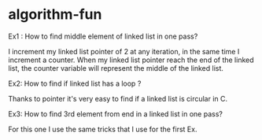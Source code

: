 # algorithm-fun


Ex1 : How to find middle element of linked list in one pass?

I increment my linked list pointer of 2 at any iteration, in the same time I increment a counter. When my linked list pointer reach the end of the linked list, the counter variable will represent the middle of the linked list.


Ex2: How to find if linked list has a loop ?

Thanks to pointer it's very easy to find if a linked list is circular in C.


Ex3: How to find 3rd element from end in a linked list in one pass?

For this one I use the same tricks that I use for the first Ex.

